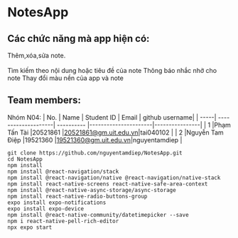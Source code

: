 # NotesApp

## Các chức năng mà app hiện có:
Thêm,xóa,sửa note.
</br><br>
Tìm kiếm theo nội dung hoặc tiêu đề của note
Thông báo nhắc nhở cho note
Thay đổi màu nền của app và note

## Team members:
Nhóm N04: 
| No.  | Name                | Student ID | Email                | github username| 
| -----| --------------------| ---------- |----------------------|----------------|
| 1    |Phạm Tấn Tài         |20521861    |20521861@gm.uit.edu.vn|tai040102       |
| 2    |Nguyễn Tam Điệp      |19521360    |19521360@gm.uit.edu.vn|nguyentamdiep   |


```
git clone https://github.com/nguyentamdiep/NotesApp.git
cd NotesApp
npm install
npm install @react-navigation/stack
npm install @react-navigation/native @react-navigation/native-stack
npm install react-native-screens react-native-safe-area-context
npm install @react-native-async-storage/async-storage
npm install react-native-radio-buttons-group
expo install expo-notifications
expo install expo-device
npm install @react-native-community/datetimepicker --save
npm i react-native-pell-rich-editor
npx expo start
```
